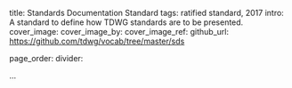 title: Standards Documentation Standard
tags: ratified standard, 2017
intro: A standard to define how TDWG standards are to be presented.
cover_image: 
cover_image_by: 
cover_image_ref: 
github_url: https://github.com/tdwg/vocab/tree/master/sds

page_order: 
divider: 

...

